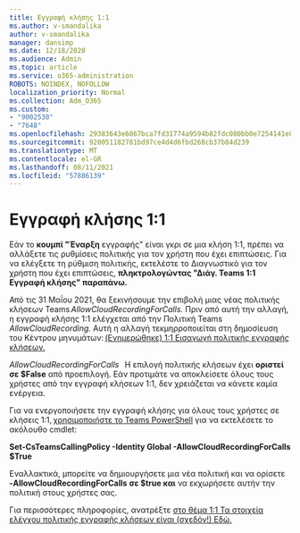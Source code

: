 ```yaml
---
title: Εγγραφή κλήσης 1:1
ms.author: v-smandalika
author: v-smandalika
manager: dansimp
ms.date: 12/18/2020
ms.audience: Admin
ms.topic: article
ms.service: o365-administration
ROBOTS: NOINDEX, NOFOLLOW
localization_priority: Normal
ms.collection: Adm_O365
ms.custom:
- "9002530"
- "7648"
ms.openlocfilehash: 29383643e6867bca7fd31774a9594b82fdc080bb0e7254141e8c883ad861075e
ms.sourcegitcommit: 920051182781bd97ce4d4d6fbd268cb37b84d239
ms.translationtype: MT
ms.contentlocale: el-GR
ms.lasthandoff: 08/11/2021
ms.locfileid: "57886139"
---
```

# <a name="11-call-recording"></a>Εγγραφή κλήσης 1:1

Εάν το **κουμπί "Έναρξη** εγγραφής" είναι γκρι σε μια κλήση 1:1, πρέπει να αλλάξετε τις ρυθμίσεις πολιτικής για τον χρήστη που έχει επιπτώσεις. Για να ελέγξετε τη ρύθμιση πολιτικής, εκτελέστε το Διαγνωστικό για τον χρήστη που έχει επιπτώσεις, **πληκτρολογώντας "Διάγ. Teams 1:1 Εγγραφή κλήσης" παραπάνω.**     

Από τις 31 Μαΐου 2021, θα ξεκινήσουμε την επιβολή μιας νέας πολιτικής κλήσεων Teams *AllowCloudRecordingForCalls.* Πριν από αυτή την αλλαγή, η εγγραφή κλήσης 1:1 ελέγχεται από την Πολιτική Teams *AllowCloudRecording.* Αυτή η αλλαγή τεκμηρροποιείται στη δημοσίευση του Κέντρου μηνυμάτων: [(Ενημερώθηκε) 1:1 Εισαγωγή πολιτικής εγγραφής κλήσεων.](https://portal.microsoft.com/Adminportal/Home?ref=MessageCenter/:/messages/MC238796)  

*AllowCloudRecordingForCalls*   Η επιλογή πολιτικής κλήσεων έχει **οριστεί σε $False** από προεπιλογή. Εάν προτιμάτε να αποκλείσετε όλους τους χρήστες από την εγγραφή κλήσεων 1:1, δεν χρειάζεται να κάνετε καμία ενέργεια.  

Για να ενεργοποιήσετε την εγγραφή κλήσης για όλους τους χρήστες σε κλήσεις 1:1, [χρησιμοποιήστε το Teams PowerShell](https://docs.microsoft.com/microsoftteams/teams-powershell-install) για να εκτελέσετε το ακόλουθο cmdlet: 

**Set-CsTeamsCallingPolicy -Identity Global -AllowCloudRecordingForCalls $True** 

Εναλλακτικά, μπορείτε να δημιουργήσετε μια νέα πολιτική και να ορίσετε **-AllowCloudRecordingForCalls** **σε $true και** να εκχωρήσετε αυτήν την πολιτική στους χρήστες σας. 

Για περισσότερες πληροφορίες, ανατρέξτε [στο θέμα 1:1 Τα στοιχεία ελέγχου πολιτικής εγγραφής κλήσεων είναι (σχεδόν!) Εδώ.](https://techcommunity.microsoft.com/t5/microsoft-teams-support/1-1-call-recording-policy-controls-are-almost-here/ba-p/2217668)
